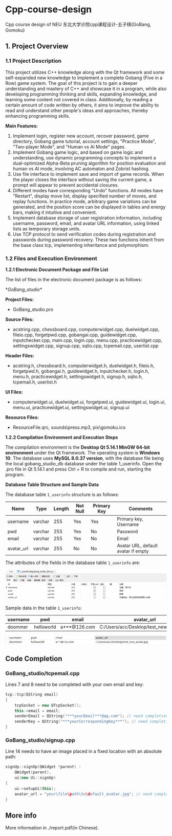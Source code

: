 
# Cpp-course-design

Cpp course design of NEU 东北大学计院cpp课程设计-五子棋(GoBang, Gomoku)

## 1. Project Overview

### 1.1 Project Description

This project utilizes C++ knowledge along with the Qt framework and some self-expanded new knowledge to implement a complete Gobang (Five in a Row) game system. The goal of this project is to gain a deeper understanding and mastery of C++ and showcase it in a program, while also developing programming thinking and skills, expanding knowledge, and learning some content not covered in class. Additionally, by reading a certain amount of code written by others, it aims to improve the ability to read and understand other people's ideas and approaches, thereby enhancing programming skills.

**Main Features:**
1. Implement login, register new account, recover password, game directory, Gobang game tutorial, account settings, "Practice Mode", "Two-player Mode", and "Human vs AI Mode" pages.
2. Implement Gobang game logic, and based on game logic and understanding, use dynamic programming concepts to implement a dual-optimized Alpha-Beta pruning algorithm for position evaluation and human vs AI mode, involving AC automaton and Zobrist hashing.
3. Use file interface to implement save and import of game records. When the player closes the interface without saving the current game, a prompt will appear to prevent accidental closures.
4. Different modes have corresponding "Undo" functions. All modes have "Restart", display move list, display specified number of moves, and replay functions. In practice mode, arbitrary game variations can be generated, and the position score can be displayed in tables and energy bars, making it intuitive and convenient.
5. Implement database storage of user registration information, including username, password, email, and avatar URL information, using linked lists as temporary storage units.
6. Use TCP protocol to send verification codes during registration and passwords during password recovery. These two functions inherit from the base class tcp, implementing inheritance and polymorphism.

### 1.2 Files and Execution Environment

**1.2.1 Electronic Document Package and File List**

The list of files in the electronic document package is as follows:

**GoBang_studio\**

**Project Files:**
- GoBang_studio.pro

**Source Files:**
- acstring.cpp, chessboard.cpp, computerwidget.cpp, duelwidget.cpp, fileio.cpp, forgetpwd.cpp, gobangai.cpp, guidewidget.cpp, inputchecker.cpp, main.cpp, login.cpp, menu.cpp, practicewidget.cpp, settingswidget.cpp, signup.cpp, sqlio.cpp, tcpemail.cpp, userlist.cpp

**Header Files:**
- acstring.h, chessboard.h, computerwidget.h, duelwidget.h, fileio.h, forgetpwd.h, gobangai.h, guidewidget.h, inputchecker.h, login.h, menu.h, practicewidget.h, settingswidget.h, signup.h, sqlio.h, tcpemail.h, userlist.h

**UI Files:**
- computerwidget.ui, duelwidget.ui, forgetpwd.ui, guidewidget.ui, login.ui, menu.ui, practicewidget.ui, settingswidget.ui, signup.ui

**Resource Files:**
- ResourceFile.qrc, sounds\press.mp3, pix\gomoku.ico

**1.2.2 Compilation Environment and Execution Steps**

The compilation environment is the **Desktop Qt 5.14.1 MinGW 64-bit environment** under the Qt framework. The operating system is **Windows 10**. The database uses **MySQL 8.0.37 version**, with the database file being the local gobang_studio_db database under the table 1_userinfo. Open the .pro file in Qt 5.14.1 and press Ctrl + R to compile and run, starting the program.

**Database Table Structure and Sample Data**

The database table `1_userinfo` structure is as follows:

| Name       | Type    | Length | Not Null | Primary Key | Comments                               |
|------------|---------|--------|----------|-------------|----------------------------------------|
| username   | varchar | 255    | Yes      | Yes         | Primary key, Username                  |
| pwd        | varchar | 255    | Yes      | No          | Password                               |
| email      | varchar | 255    | Yes      | No          | Email                                  |
| avatar_url | varchar | 255    | No       | No          | Avatar URL, default avatar if empty    |

The attributes of the fields in the database table `1_userinfo` are:

![Database Field Attributes](./assets/attributes.png)

Sample data in the table `1_userinfo`:

| username | pwd       | email       | avatar_url                         |
|----------|-----------|-------------|------------------------------------|
| doommer  | helloworld| a***@126.com| C:/Users/acc/Desktop/test_new_avatar.jpg |

![Sample Data](./assets/itemExample.png)

## Code Completion

### GoBang_studio/tcpemail.cpp

Lines 7 and 8 need to be completed with your own email and key:
```cpp
tcp::tcp(QString email)
{
    tcpSocket = new QTcpSocket();
    this->email = email;
    senderEmail = QString("***yourEmail***@qq.com"); // need completion
    senderKey = QString("***yourCorrespondingKey***"); // need completion
}
```

### GoBang_studio/signup.cpp

Line 14 needs to have an image placed in a fixed location with an absolute path:
```cpp
signUp::signUp(QWidget *parent) :
    QWidget(parent),
    ui(new Ui::signUp)
{
    ui->setupUi(this);
    avatar_url = "your\file\path\to\default_avatar.jpg"; // need completion
}
```

## More info

More information in ./report.pdf(in Chinese).
